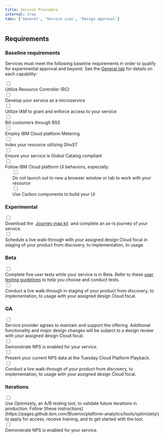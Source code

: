 ```yaml
---
title: Service Providers
internal: true
tabs: ['General', 'Service icon', 'Design approval']
---
```


## Requirements

### Baseline requirements

Services must meet the following baseline requirements in order to qualify for experimental approval and beyond. See the [General tab](/getting-started/service-providers/general) for details on each capability:

<div class="bx--form-item bx--checkbox-wrapper">
  <input id="bx--checkbox-1" class="bx--checkbox" type="checkbox" value="urc" name="checkbox">
  <label style="display: block;" for="bx--checkbox-1" class="bx--checkbox-label">Utilize Resource Controller (RC)</label>
</div>
<div class="bx--form-item bx--checkbox-wrapper">
  <input id="bx--checkbox-2" class="bx--checkbox" type="checkbox" value="dys" name="checkbox">
  <label style="display: block;" for="bx--checkbox-2" class="bx--checkbox-label">Develop your service as a microservice</label>
</div>
<div class="bx--form-item bx--checkbox-wrapper">
  <input id="bx--checkbox-3" class="bx--checkbox" type="checkbox" value="uit" name="checkbox">
  <label style="display: block;" for="bx--checkbox-3" class="bx--checkbox-label">Utilize IAM to grant and enforce access to your service</label>
</div>
<div class="bx--form-item bx--checkbox-wrapper">
  <input id="bx--checkbox-4" class="bx--checkbox" type="checkbox" value="bct" name="checkbox">
  <label style="display: block;" for="bx--checkbox-4" class="bx--checkbox-label">Bill customers through BSS</label>
</div>
<div class="bx--form-item bx--checkbox-wrapper">
  <input id="bx--checkbox-5" class="bx--checkbox" type="checkbox" value="eic" name="checkbox">
  <label style="display: block;" for="bx--checkbox-5" class="bx--checkbox-label">Employ IBM Cloud platform Metering</label>
</div>
<div class="bx--form-item bx--checkbox-wrapper">
  <input id="bx--checkbox-6" class="bx--checkbox" type="checkbox" value="iyr" name="checkbox">
  <label style="display: block;" for="bx--checkbox-6" class="bx--checkbox-label">Index your resource utilizing GhoST</label>
</div>
<div class="bx--form-item bx--checkbox-wrapper">
  <input id="bx--checkbox-7" class="bx--checkbox" type="checkbox" value="eys" name="checkbox">
  <label style="display: block;" for="bx--checkbox-7" class="bx--checkbox-label">Ensure your service is Global Catalog compliant</label>
</div>
<div class="bx--form-item bx--checkbox-wrapper">
  <input id="bx--checkbox-8" class="bx--checkbox" type="checkbox" value="fip" name="checkbox">
  <label style="display: block;" for="bx--checkbox-8" class="bx--checkbox-label">Follow IBM Cloud platform UI behaviors, especially:</label>
</div>
<div style="margin-left: 1.5rem" class="bx--form-item bx--checkbox-wrapper">
    <input id="bx--checkbox-9" class="bx--checkbox" type="checkbox" value="dol" name="checkbox">
    <label style="display: block;" for="bx--checkbox-9" class="bx--checkbox-label">Do not launch out to new a browser window or tab to work with your resource</label>
  </div>
<div style="margin-left: 1.5rem" class="bx--form-item bx--checkbox-wrapper">
  <input id="bx--checkbox-10" class="bx--checkbox" type="checkbox" value="uccnew" name="checkbox">
  <label style="display: block;" for="bx--checkbox-10" class="bx--checkbox-label">Use Carbon components to build your UI</label>
</div>

### Experimental

<div class="bx--form-item bx--checkbox-wrapper">
  <input id="bx--checkbox-11" class="bx--checkbox" type="checkbox" value="fip" name="checkbox">
  <label style="display: block;" for="bx--checkbox-11" class="bx--checkbox-label">Download the <a style="padding: 0 .25rem" href="http://journey-map.stage1.mybluemix.net/#" target="_blank">Journey map kit</a> and complete an as-is journey of your service.</label>
</div>
<div class="bx--form-item bx--checkbox-wrapper">
  <input id="bx--checkbox-12" class="bx--checkbox" type="checkbox" value="fip" name="checkbox">
  <label style="display: block;" for="bx--checkbox-12" class="bx--checkbox-label" style="line-height: 1.5">Schedule a live walk-through with your assigned design Cloud focal in staging of your product from discovery, to implementation, to usage.</label>
</div>

### Beta

<div class="bx--form-item bx--checkbox-wrapper">
  <input id="bx--checkbox-13" class="bx--checkbox" type="checkbox" value="fip" name="checkbox">
  <label style="display: block;" for="bx--checkbox-13" class="bx--checkbox-label">Complete five user tests while your service is in Beta. Refer to these <a href="https://ibm.ent.box.com/notes/220208728866?s=9zaeshrkbe3u0xxsuj65kojx8ey0qw81" target="_blank">user testing guidelines</a> to help you choose and conduct tests.</label>
</div>
<div class="bx--form-item bx--checkbox-wrapper">
  <input id="bx--checkbox-14" class="bx--checkbox" type="checkbox" value="fip" name="checkbox">
  <label style="display: block;" for="bx--checkbox-14" class="bx--checkbox-label">Conduct a live walk-through in staging of your product from discovery, to implementation, to usage with your assigned design Cloud focal.</label>
</div>

### GA

<div class="bx--form-item bx--checkbox-wrapper">
  <input id="bx--checkbox-15" class="bx--checkbox" type="checkbox" value="fip" name="checkbox">
  <label style="display: block;" for="bx--checkbox-15" class="bx--checkbox-label">Service provider agrees to maintain and support the offering. Additional functionality and major design changes will be subject to a design review with your assigned design Cloud focal.</label>
</div>
<div class="bx--form-item bx--checkbox-wrapper">
  <input id="bx--checkbox-16" class="bx--checkbox" type="checkbox" value="fip" name="checkbox">
  <label style="display: block;" for="bx--checkbox-16" class="bx--checkbox-label">Demonstrate NPS is enabled for your service.</label>
</div>
<div class="bx--form-item bx--checkbox-wrapper">
  <input id="bx--checkbox-17" class="bx--checkbox" type="checkbox" value="fip" name="checkbox">
  <label style="display: block;" for="bx--checkbox-17" class="bx--checkbox-label">Present your current NPS data at the Tuesday Cloud Platform Playback.</label>
</div>
<div class="bx--form-item bx--checkbox-wrapper">
  <input id="bx--checkbox-18" class="bx--checkbox" type="checkbox" value="fip" name="checkbox">
  <label style="display: block;" for="bx--checkbox-18" class="bx--checkbox-label">Conduct a live walk-through of your product from discovery, to implementation, to usage with your assigned design Cloud focal.</label>
</div>

### Iterations

<div class="bx--form-item bx--checkbox-wrapper">
  <input id="bx--checkbox-19" class="bx--checkbox" type="checkbox" value="fip" name="checkbox">
  <label style="display: block;" for="bx--checkbox-19" class="bx--checkbox-label">Use Optimizely, an A/B testing tool, to validate future iterations in production. Follow [these instructions](https://pages.github.ibm.com/Bluemix/platform-analytics/tools/optimizely/) to apply for access, receive training, and to get started with the tool.</label>
</div>
<div class="bx--form-item bx--checkbox-wrapper">
  <input id="bx--checkbox-20" class="bx--checkbox" type="checkbox" value="fip" name="checkbox">
  <label style="display: block;" for="bx--checkbox-20" class="bx--checkbox-label">Demonstrate NPS is enabled for your service.</label>
</div>
